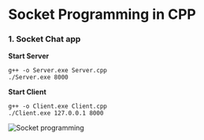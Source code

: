 # Socket Programming in CPP

### 1. Socket Chat app

**Start Server**
    
    g++ -o Server.exe Server.cpp 
    ./Server.exe 8000
    
**Start Client**

    g++ -o Client.exe Client.cpp
    ./Client.exe 127.0.0.1 8000
    
![Socket programming](https://media1.tenor.com/images/f887b191db7bae4c25c50a1107ead82a/tenor.gif)